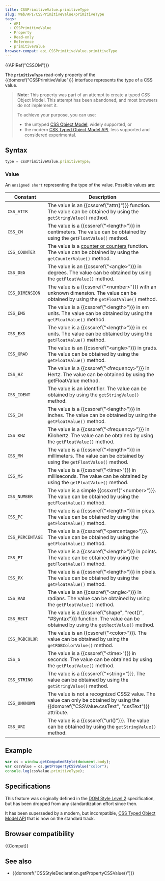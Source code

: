 ```yaml
---
title: CSSPrimitiveValue.primitiveType
slug: Web/API/CSSPrimitiveValue/primitiveType
tags:
  - API
  - CSSPrimitiveValue
  - Property
  - Read-only
  - Reference
  - primitiveValue
browser-compat: api.CSSPrimitiveValue.primitiveType
---
```

{{APIRef("CSSOM")}}

The **`primitiveType`** read-only property of the
{{domxref("CSSPrimitiveValue")}} interface represents the type of a CSS value.

> **Note:** This property was part of an attempt to create a typed CSS Object Model. This attempt has been abandoned, and most browsers do
> not implement it.
>
> To achieve your purpose, you can use:
>
> - the untyped [CSS Object Model](/en-US/docs/Web/API/CSS_Object_Model), widely supported, or
> - the modern [CSS Typed Object Model API](/en-US/docs/Web/API/CSS_Typed_OM_API), less supported and considered experimental.

## Syntax

```js
type = cssPrimitiveValue.primitiveType;
```

### Value

An `unsigned short` representing the type of the value. Possible values are:

| Constant         | Description                                                                                                                                                                      |
| ---------------- | -------------------------------------------------------------------------------------------------------------------------------------------------------------------------------- |
| `CSS_ATTR`       | The value is an {{cssxref("attr()")}} function. The value can be obtained by using the `getStringValue()` method.                                                         |
| `CSS_CM`         | The value is a {{cssxref("&lt;length&gt;")}} in centimeters. The value can be obtained by using the `getFloatValue()` method.                                         |
| `CSS_COUNTER`    | The value is a [counter or counters](/en-US/docs/Web/CSS/CSS_Lists_and_Counters/Using_CSS_counters) function. The value can be obtained by using the `getCounterValue()` method. |
| `CSS_DEG`        | The value is an {{cssxref("&lt;angle&gt;")}} in degrees. The value can be obtained by using the `getFloatValue()` method.                                                |
| `CSS_DIMENSION`  | The value is a {{cssxref("&lt;number&gt;")}} with an unknown dimension. The value can be obtained by using the `getFloatValue()` method.                              |
| `CSS_EMS`        | The value is a {{cssxref("&lt;length&gt;")}} in em units. The value can be obtained by using the `getFloatValue()` method.                                            |
| `CSS_EXS`        | The value is a {{cssxref("&lt;length&gt;")}} in ex units. The value can be obtained by using the `getFloatValue()` method.                                            |
| `CSS_GRAD`       | The value is an {{cssxref("&lt;angle&gt;")}} in grads. The value can be obtained by using the `getFloatValue()` method.                                                  |
| `CSS_HZ`         | The value is a {{cssxref("&lt;frequency&gt;")}} in Hertz. The value can be obtained by using the getFloatValue method.                                               |
| `CSS_IDENT`      | The value is an identifier. The value can be obtained by using the `getStringValue()` method.                                                                                    |
| `CSS_IN`         | The value is a {{cssxref("&lt;length&gt;")}} in inches. The value can be obtained by using the `getFloatValue()` method.                                              |
| `CSS_KHZ`        | The value is a {{cssxref("&lt;frequency&gt;")}} in Kilohertz. The value can be obtained by using the `getFloatValue()` method.                                       |
| `CSS_MM`         | The value is a {{cssxref("&lt;length&gt;")}} in millimeters. The value can be obtained by using the `getFloatValue()` method.                                         |
| `CSS_MS`         | The value is a {{cssxref("&lt;time&gt;")}} in milliseconds. The value can be obtained by using the `getFloatValue()` method.                                            |
| `CSS_NUMBER`     | The value is a simple {{cssxref("&lt;number&gt;")}}. The value can be obtained by using the `getFloatValue()` method.                                                 |
| `CSS_PC`         | The value is a {{cssxref("&lt;length&gt;")}} in picas. The value can be obtained by using the `getFloatValue()` method.                                               |
| `CSS_PERCENTAGE` | The value is a {{cssxref("&lt;percentage&gt;")}}. The value can be obtained by using the `getFloatValue()` method.                                                    |
| `CSS_PT`         | The value is a {{cssxref("&lt;length&gt;")}} in points. The value can be obtained by using the `getFloatValue()` method.                                              |
| `CSS_PX`         | The value is a {{cssxref("&lt;length&gt;")}} in pixels. The value can be obtained by using the `getFloatValue()` method.                                              |
| `CSS_RAD`        | The value is an {{cssxref("&lt;angle&gt;")}} in radians. The value can be obtained by using the `getFloatValue()` method.                                                |
| `CSS_RECT`       | The value is a {{cssxref("shape", "rect()", "#Syntax")}} function. The value can be obtained by using the `getRectValue()` method.                                |
| `CSS_RGBCOLOR`   | The value is an {{cssxref("&lt;color&gt;")}}. The value can be obtained by using the `getRGBColorValue()` method.                                                        |
| `CSS_S`          | The value is a {{cssxref("&lt;time&gt;")}} in seconds. The value can be obtained by using the `getFloatValue()` method.                                                 |
| `CSS_STRING`     | The value is a {{cssxref("&lt;string&gt;")}}. The value can be obtained by using the `getStringValue()` method.                                                       |
| `CSS_UNKNOWN`    | The value is not a recognized CSS2 value. The value can only be obtained by using the {{domxref("CSSValue.cssText", "cssText")}} attribute.                        |
| `CSS_URI`        | The value is a {{cssxref("url()")}}. The value can be obtained by using the `getStringValue()` method.                                                                   |

## Example

```js
var cs = window.getComputedStyle(document.body);
var cssValue = cs.getPropertyCSSValue("color");
console.log(cssValue.primitiveType);
```

## Specifications

This feature was originally defined in the [DOM Style Level 2](https://www.w3.org/TR/DOM-Level-2-Style) specification, but has been dropped from any
standardization effort since then.

It has been superseded by a modern, but incompatible, [CSS Typed Object Model API](/en-US/docs/Web/API/CSS_Typed_OM_API) that is now on the standard track.

## Browser compatibility

{{Compat}}

## See also

- {{domxref("CSSStyleDeclaration.getPropertyCSSValue()")}}
